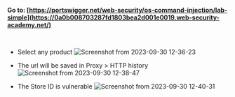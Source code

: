 **Go to: [https://portswigger.net/web-security/os-command-injection/lab-simple](https://0a0b008703287fd1803bea2d001e0019.web-security-academy.net/)**

<br>

- Select any product
![Screenshot from 2023-09-30 12-36-23](https://github.com/MagnusNazareth/BurpSuite_Demo/assets/98711492/6b396847-f38a-4ebf-ba75-0cf7c8df8fa9)


- The url will be saved in Proxy > HTTP history
![Screenshot from 2023-09-30 12-38-47](https://github.com/MagnusNazareth/BurpSuite_Demo/assets/98711492/64e17f97-30fe-4a45-b9d9-78e3b52aca13)

- The Store ID is vulnerable
![Screenshot from 2023-09-30 12-40-31](https://github.com/MagnusNazareth/BurpSuite_Demo/assets/98711492/bf87fbb9-eed9-4ca2-a178-95796955378f)
